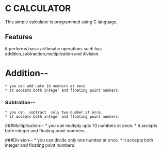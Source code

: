 C CALCULATOR
============
  This simple calculator is programmed using C language.
  
 Features
 --------
   it performs basic arithmatic operations such has addition,subtraction,multiplication and division.
  
  # Addition--
    * you can add upto 10 numbers at once
    * it accepts both integer and floating point numbers.
 
 ### Subtration--
    * you can  subtract  only two number at once.
    * it accepts both integer and floating point numbers.
  
  ###Multiplication--
    * you can  multiply upto 10 numbers at once.
    * it accepts both integer and floating point numbers.
  
  ###Division--
    * you can  divide only one number at once.
    * it accepts both integer and floating point numbers.
 
